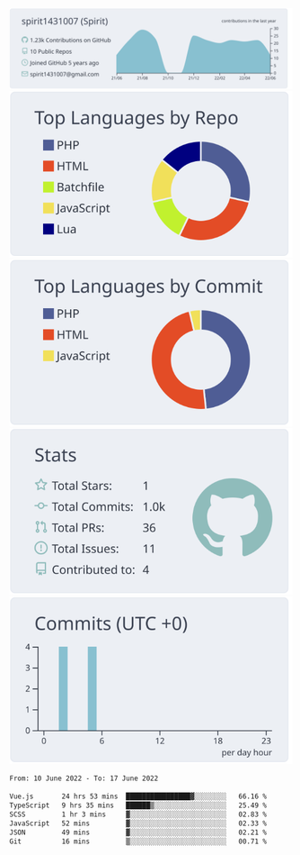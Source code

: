 [![](https://raw.githubusercontent.com/spirit1431007/spirit1431007/master/profile-summary-card-output/nord_bright/0-profile-details.svg)](https://git.io/spiritx)
[![](https://raw.githubusercontent.com/spirit1431007/spirit1431007/master/profile-summary-card-output/nord_bright/1-repos-per-language.svg)](https://git.io/spiritx) [![](https://raw.githubusercontent.com/spirit1431007/spirit1431007/master/profile-summary-card-output/nord_bright/2-most-commit-language.svg)](https://git.io/spiritx)
[![](https://raw.githubusercontent.com/spirit1431007/spirit1431007/master/profile-summary-card-output/nord_bright/3-stats.svg)](https://git.io/spiritx) [![](https://raw.githubusercontent.com/spirit1431007/spirit1431007/master/profile-summary-card-output/nord_bright/4-productive-time.svg)](https://git.io/spiritx)

<!--START_SECTION:waka-->

```text
From: 10 June 2022 - To: 17 June 2022

Vue.js       24 hrs 53 mins  ████████████████▓░░░░░░░░   66.16 %
TypeScript   9 hrs 35 mins   ██████▒░░░░░░░░░░░░░░░░░░   25.49 %
SCSS         1 hr 3 mins     ▓░░░░░░░░░░░░░░░░░░░░░░░░   02.83 %
JavaScript   52 mins         ▓░░░░░░░░░░░░░░░░░░░░░░░░   02.33 %
JSON         49 mins         ▓░░░░░░░░░░░░░░░░░░░░░░░░   02.21 %
Git          16 mins         ▒░░░░░░░░░░░░░░░░░░░░░░░░   00.71 %
```

<!--END_SECTION:waka-->
